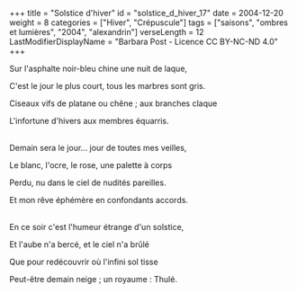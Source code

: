 +++
title = "Solstice d'hiver"
id = "solstice_d_hiver_17"
date = 2004-12-20
weight = 8
categories = ["Hiver", "Crépuscule"]
tags = ["saisons", "ombres et lumières", "2004", "alexandrin"]
verseLength = 12
LastModifierDisplayName = "Barbara Post - Licence CC BY-NC-ND 4.0"
+++

Sur l'asphalte noir-bleu chine une nuit de laque,

C'est le jour le plus court, tous les marbres sont gris.

Ciseaux vifs de platane ou chêne ; aux branches claque

L'infortune d'hivers aux membres équarris.

 \
Demain sera le jour... jour de toutes mes veilles,

Le blanc, l'ocre, le rose, une palette à corps

Perdu, nu dans le ciel de nudités pareilles.

Et mon rêve éphémère en confondants accords.

 \
En ce soir c'est l'humeur étrange d'un solstice,

Et l'aube n'a bercé, et le ciel n'a brûlé

Que pour redécouvrir où l'infini sol tisse

Peut-être demain neige ; un royaume : Thulé.
